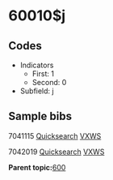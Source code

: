 # 60010$j

## Codes

-   Indicators
    -   First: 1
    -   Second: 0
-   Subfield: j

## Sample bibs

7041115 [Quicksearch](https://search.library.yale.edu/catalog/7041115) [VXWS](http://prodorbis.library.yale.edu:7014/vxws/GetHoldingsService?bibId=7041115)

7042019 [Quicksearch](https://search.library.yale.edu/catalog/7042019) [VXWS](http://prodorbis.library.yale.edu:7014/vxws/GetHoldingsService?bibId=7042019)

**Parent topic:**[600](../../tags/600/600.md)

